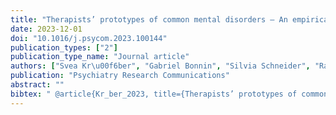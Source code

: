 ```yaml
---
title: "Therapists’ prototypes of common mental disorders – An empirical identification"
date: 2023-12-01
doi: "10.1016/j.psycom.2023.100144"
publication_types: ["2"]
publication_type_name: "Journal article"
authors: ["Svea Kr\u00f6ber", "Gabriel Bonnin", "Silvia Schneider", "Raphael Merz", "Gerrit Hirschfeld", "Katrin H\u00f6tzel", "Merle Lewer", "Ruth von Brachel"]
publication: "Psychiatry Research Communications"
abstract: ""
bibtex: " @article{Kr_ber_2023, title={Therapists’ prototypes of common mental disorders – An empirical identification}, volume={3}, ISSN={2772-5987}, url={http://dx.doi.org/10.1016/j.psycom.2023.100144}, DOI={10.1016/j.psycom.2023.100144}, number={4}, journal={Psychiatry Research Communications}, publisher={Elsevier BV}, author={Kröber, Svea and Bonnin, Gabriel and Schneider, Silvia and Merz, Raphael and Hirschfeld, Gerrit and Hötzel, Katrin and Lewer, Merle and von Brachel, Ruth}, year={2023}, month=dec, pages={100144} }\n"
---
```


